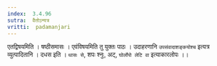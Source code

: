 ```yaml
---
index:  3.4.96
sutra:  वैतोऽन्यत्र
vritti:  padamanjari
---
```


एतद्विषयमिति । षष्ठीसमासः । एवंविषयमिति तु युक्तः पाठः । उदाहरणानि `उपसंवादाशङ्कयोश्च` इत्यत्र व्युत्पादितानि ।
दधस इति । `थासः से`, शपः श्नुः, अट्, `घोर्लोपो लेटि वा` इत्याकारलोपः ।।
